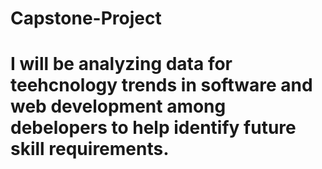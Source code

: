 # Capstone-Project
# I will be analyzing data for teehcnology trends in software and web development among debelopers to help identify future skill requirements.
